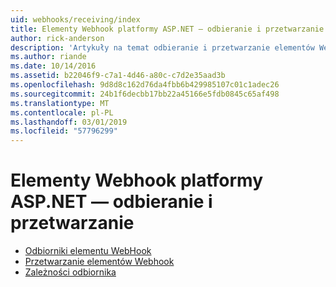 ```yaml
---
uid: webhooks/receiving/index
title: Elementy Webhook platformy ASP.NET — odbieranie i przetwarzanie | Dokumentacja firmy Microsoft
author: rick-anderson
description: 'Artykuły na temat odbieranie i przetwarzanie elementów Webhook w programie ASP.NET:'
ms.author: riande
ms.date: 10/14/2016
ms.assetid: b22046f9-c7a1-4d46-a80c-c7d2e35aad3b
ms.openlocfilehash: 9d8d8c162d76da4fbb6b429985107c01c1adec26
ms.sourcegitcommit: 24b1f6decbb17bb22a45166e5fdb0845c65af498
ms.translationtype: MT
ms.contentlocale: pl-PL
ms.lasthandoff: 03/01/2019
ms.locfileid: "57796299"
---
```

# <a name="aspnet-webhooks---receiving-and-processing"></a>Elementy Webhook platformy ASP.NET — odbieranie i przetwarzanie

* [Odbiorniki elementu WebHook](receivers.md)
* [Przetwarzanie elementów Webhook](handlers.md)
* [Zależności odbiornika](dependencies.md)
